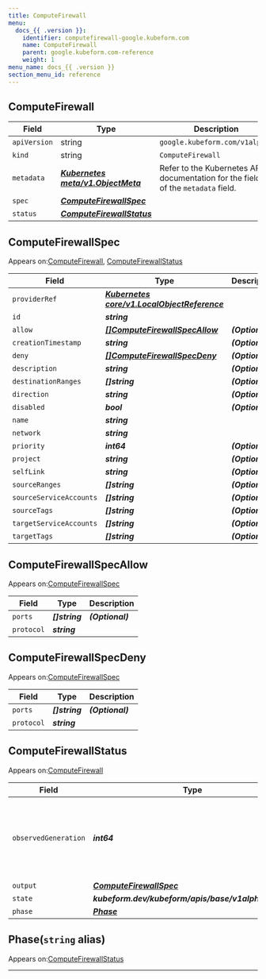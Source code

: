 ```yaml
---
title: ComputeFirewall
menu:
  docs_{{ .version }}:
    identifier: computefirewall-google.kubeform.com
    name: ComputeFirewall
    parent: google.kubeform.com-reference
    weight: 1
menu_name: docs_{{ .version }}
section_menu_id: reference
---
```


## ComputeFirewall
| Field | Type | Description |
| ------ | ----- | ----------- |
| `apiVersion` | string | `google.kubeform.com/v1alpha1` |
|    `kind` | string | `ComputeFirewall` |
| `metadata` | ***[Kubernetes meta/v1.ObjectMeta](https://v1-18.docs.kubernetes.io/docs/reference/generated/kubernetes-api/v1.18/#objectmeta-v1-meta)***|Refer to the Kubernetes API documentation for the fields of the `metadata` field.|
| `spec` | ***[ComputeFirewallSpec](#computefirewallspec)***||
| `status` | ***[ComputeFirewallStatus](#computefirewallstatus)***||
## ComputeFirewallSpec

Appears on:[ComputeFirewall](#computefirewall), [ComputeFirewallStatus](#computefirewallstatus)

| Field | Type | Description |
| ------ | ----- | ----------- |
| `providerRef` | ***[Kubernetes core/v1.LocalObjectReference](https://v1-18.docs.kubernetes.io/docs/reference/generated/kubernetes-api/v1.18/#localobjectreference-v1-core)***||
| `id` | ***string***||
| `allow` | ***[[]ComputeFirewallSpecAllow](#computefirewallspecallow)***| ***(Optional)*** |
| `creationTimestamp` | ***string***| ***(Optional)*** |
| `deny` | ***[[]ComputeFirewallSpecDeny](#computefirewallspecdeny)***| ***(Optional)*** |
| `description` | ***string***| ***(Optional)*** |
| `destinationRanges` | ***[]string***| ***(Optional)*** |
| `direction` | ***string***| ***(Optional)*** |
| `disabled` | ***bool***| ***(Optional)*** |
| `name` | ***string***||
| `network` | ***string***||
| `priority` | ***int64***| ***(Optional)*** |
| `project` | ***string***| ***(Optional)*** |
| `selfLink` | ***string***| ***(Optional)*** |
| `sourceRanges` | ***[]string***| ***(Optional)*** |
| `sourceServiceAccounts` | ***[]string***| ***(Optional)*** |
| `sourceTags` | ***[]string***| ***(Optional)*** |
| `targetServiceAccounts` | ***[]string***| ***(Optional)*** |
| `targetTags` | ***[]string***| ***(Optional)*** |
## ComputeFirewallSpecAllow

Appears on:[ComputeFirewallSpec](#computefirewallspec)

| Field | Type | Description |
| ------ | ----- | ----------- |
| `ports` | ***[]string***| ***(Optional)*** |
| `protocol` | ***string***||
## ComputeFirewallSpecDeny

Appears on:[ComputeFirewallSpec](#computefirewallspec)

| Field | Type | Description |
| ------ | ----- | ----------- |
| `ports` | ***[]string***| ***(Optional)*** |
| `protocol` | ***string***||
## ComputeFirewallStatus

Appears on:[ComputeFirewall](#computefirewall)

| Field | Type | Description |
| ------ | ----- | ----------- |
| `observedGeneration` | ***int64***| ***(Optional)*** Resource generation, which is updated on mutation by the API Server.|
| `output` | ***[ComputeFirewallSpec](#computefirewallspec)***| ***(Optional)*** |
| `state` | ***kubeform.dev/kubeform/apis/base/v1alpha1.State***| ***(Optional)*** |
| `phase` | ***[Phase](#phase)***| ***(Optional)*** |
## Phase(`string` alias)

Appears on:[ComputeFirewallStatus](#computefirewallstatus)

---
